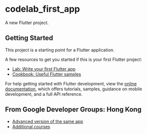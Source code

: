 # codelab_first_app

A new Flutter project.

## Getting Started

This project is a starting point for a Flutter application.

A few resources to get you started if this is your first Flutter project:

- [Lab: Write your first Flutter app](https://docs.flutter.dev/get-started/codelab)
- [Cookbook: Useful Flutter samples](https://docs.flutter.dev/cookbook)

For help getting started with Flutter development, view the
[online documentation](https://docs.flutter.dev/), which offers tutorials,
samples, guidance on mobile development, and a full API reference.

## From Google Developer Groups: Hong Kong

- [Advanced version of the same app](https://dartpad.dev/e7076b40fb17a0fa899f9f7a154a02e8)
- [Additional courses](https://flutter.dev/learn)
